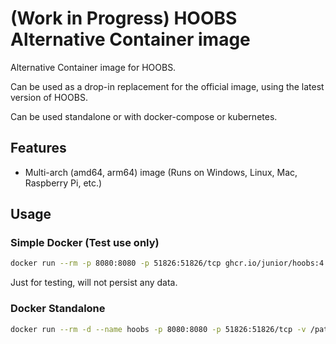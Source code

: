# (Work in Progress) HOOBS Alternative Container image

Alternative Container image for HOOBS.

Can be used as a drop-in replacement for the official image, using the latest version of HOOBS.

Can be used standalone or with docker-compose or kubernetes.

## Features

- Multi-arch (amd64, arm64) image (Runs on Windows, Linux, Mac, Raspberry Pi, etc.)

## Usage

### Simple Docker (Test use only)

```bash
docker run --rm -p 8080:8080 -p 51826:51826/tcp ghcr.io/junior/hoobs:4.2-alpha1
```

Just for testing, will not persist any data.

### Docker Standalone

```bash
docker run --rm -d --name hoobs -p 8080:8080 -p 51826:51826/tcp -v /path/to/your/storage:/hoobs ghcr.io/junior/hoobs:4.2-alpha1
```
